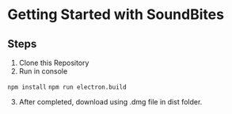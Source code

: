 # Getting Started with SoundBites


## Steps

1. Clone this Repository
2. Run in console


 `npm install`
 `npm run electron.build`

3. After completed, download using .dmg file in dist folder.


